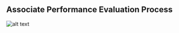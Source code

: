 Associate Performance Evaluation Process
-----
![alt text](../../images/perf-eval/assoc-emp-perf-eval-process.png "Self Service")

